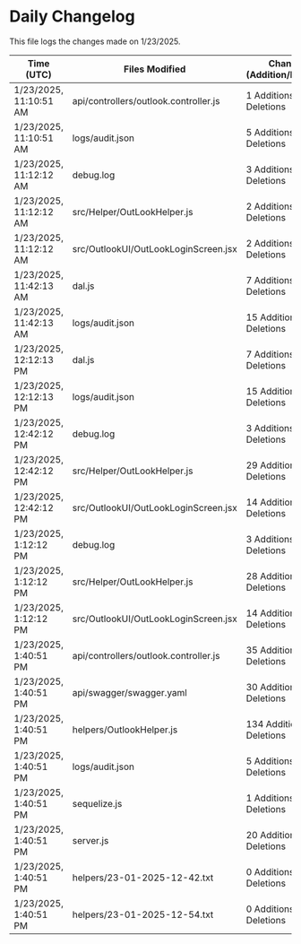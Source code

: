 # Daily Changelog

This file logs the changes made on 1/23/2025.

| Time (UTC)             | Files Modified                    | Changes (Addition/Deletion) |
|------------------------|-----------------------------------|-----------------------------|
| 1/23/2025, 11:10:51 AM | api/controllers/outlook.controller.js | 1 Additions & 1 Deletions |
| 1/23/2025, 11:10:51 AM | logs/audit.json | 5 Additions & 5 Deletions |
| 1/23/2025, 11:12:12 AM | debug.log | 3 Additions & 0 Deletions|
| 1/23/2025, 11:12:12 AM | src/Helper/OutLookHelper.js | 2 Additions & 1 Deletions|
| 1/23/2025, 11:12:12 AM | src/OutlookUI/OutLookLoginScreen.jsx | 2 Additions & 0 Deletions|
| 1/23/2025, 11:42:13 AM | dal.js | 7 Additions & 9 Deletions|
| 1/23/2025, 11:42:13 AM | logs/audit.json | 15 Additions & 15 Deletions|
| 1/23/2025, 12:12:13 PM | dal.js | 7 Additions & 9 Deletions|
| 1/23/2025, 12:12:13 PM | logs/audit.json | 15 Additions & 15 Deletions|
| 1/23/2025, 12:42:12 PM | debug.log | 3 Additions & 0 Deletions|
| 1/23/2025, 12:42:12 PM | src/Helper/OutLookHelper.js | 29 Additions & 4 Deletions|
| 1/23/2025, 12:42:12 PM | src/OutlookUI/OutLookLoginScreen.jsx | 14 Additions & 5 Deletions|
| 1/23/2025, 1:12:12 PM | debug.log | 3 Additions & 0 Deletions|
| 1/23/2025, 1:12:12 PM | src/Helper/OutLookHelper.js | 28 Additions & 5 Deletions|
| 1/23/2025, 1:12:12 PM | src/OutlookUI/OutLookLoginScreen.jsx | 14 Additions & 5 Deletions|
| 1/23/2025, 1:40:51 PM | api/controllers/outlook.controller.js | 35 Additions & 8 Deletions|
| 1/23/2025, 1:40:51 PM | api/swagger/swagger.yaml | 30 Additions & 0 Deletions|
| 1/23/2025, 1:40:51 PM | helpers/OutlookHelper.js | 134 Additions & 2 Deletions|
| 1/23/2025, 1:40:51 PM | logs/audit.json | 5 Additions & 5 Deletions|
| 1/23/2025, 1:40:51 PM | sequelize.js | 1 Additions & 1 Deletions|
| 1/23/2025, 1:40:51 PM | server.js | 20 Additions & 25 Deletions|
| 1/23/2025, 1:40:51 PM | helpers/23-01-2025-12-42.txt | 0 Additions & 0 Deletions|
| 1/23/2025, 1:40:51 PM | helpers/23-01-2025-12-54.txt | 0 Additions & 0 Deletions|
